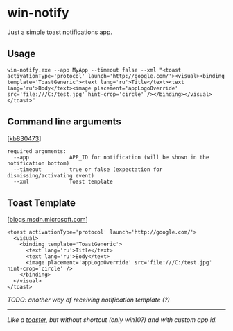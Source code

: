 win-notify
================

Just a simple toast notifications app.

## Usage
```
win-notify.exe --app MyApp --timeout false --xml "<toast activationType='protocol' launch='http://google.com/'><visual><binding template='ToastGeneric'><text lang='ru'>Title</text><text lang='ru'>Body</text><image placement='appLogoOverride' src='file:///C:/test.jpg' hint-crop='circle' /></binding></visual></toast>"
```

## Command line arguments
[[kb830473](http://support.microsoft.com/kb/830473)]
```
required arguments:
  --app            	APP_ID for notification (will be shown in the notification bottom)
  --timeout			true or false (expectation for dismissing/activating event)
  --xml				Toast template
```

## Toast Template
[[blogs.msdn.microsoft.com](https://blogs.msdn.microsoft.com/tiles_and_toasts/2015/07/02/adaptive-and-interactive-toast-notifications-for-windows-10/)]

```
<toast activationType='protocol' launch='http://google.com/'>
  <visual>
    <binding template='ToastGeneric'>
      <text lang='ru'>Title</text>
      <text lang='ru'>Body</text>
      <image placement='appLogoOverride' src='file:///C:/test.jpg' hint-crop='circle' />
    </binding>
  </visual>
</toast>
```
*TODO: another way of receiving notification template (?)*
***
*Like a [toaster](https://github.com/nels-o/toaster), but without shortcut (only win10?) and with custom app id.*

